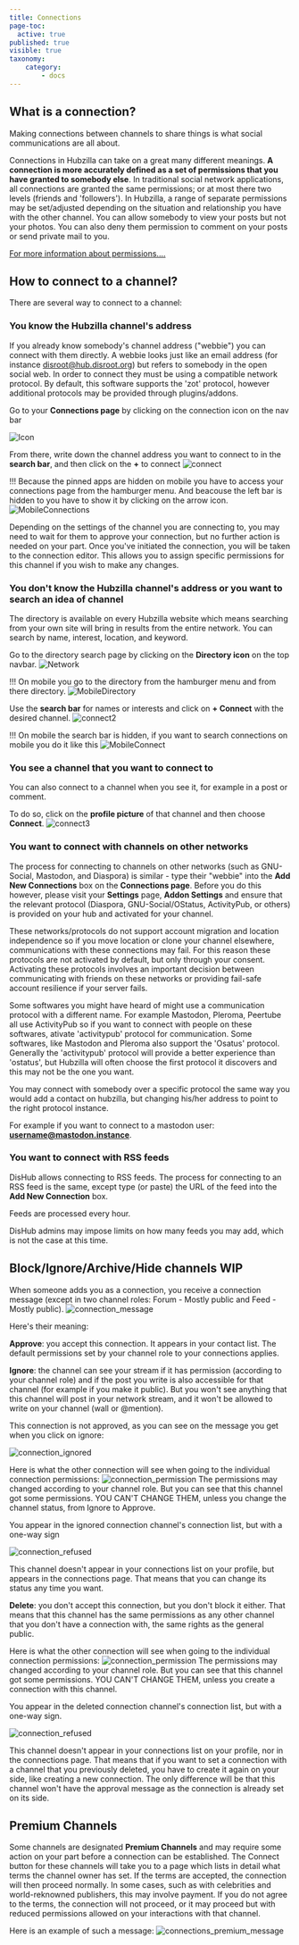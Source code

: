 ```yaml
---
title: Connections
page-toc:
  active: true
published: true
visible: true
taxonomy:
    category:
        - docs
---
```


## What is a connection?
Making connections between channels to share things is what social communications are all about.

Connections in Hubzilla can take on a great many different meanings. **A connection is more accurately defined as a set of permissions that you have granted to somebody else**. In traditional social network applications, all connections are granted the same permissions; or at most there two levels (friends and 'followers'). In Hubzilla, a range of separate permissions may be set/adjusted depending on the situation and relationship you have with the other channel. You can allow somebody to view your posts but not your photos. You can also deny them permission to comment on your posts or send private mail to you.

[For more information about permissions....](../permissions/)

## How to connect to a channel?
There are several way to connect to a channel:

### You know the Hubzilla channel's address
If you already know somebody's channel address ("webbie") you can connect with them directly. A webbie looks just like an email address (for instance disroot@hub.disroot.org) but refers to somebody in the open social web. In order to connect they must be using a compatible network protocol. By default, this software supports the 'zot' protocol, however additional protocols may be provided through plugins/addons.

Go to your **Connections page** by clicking on the connection icon on the nav bar

![Icon](en/ConnectionIcon.png)

From there, write down the channel address you want to connect to in the **search bar**, and then click on the **+** to connect
![connect](en/Connect1.gif)

!!! Because the pinned apps are hidden on mobile you have to access your connections page from the hamburger menu. And beacouse the left bar is hidden to you have to show it by clicking on the arrow icon. ![MobileConnections](en/MobileConnections.gif)

Depending on the settings of the channel you are connecting to, you may need to wait for them to approve your connection, but no further action is needed on your part. Once you've initiated the connection, you will be taken to the connection editor. This allows you to assign specific permissions for this channel if you wish to make any changes.

### You don't know the Hubzilla channel's address or you want to search an idea of channel
The directory is available on every Hubzilla website which means searching from your own site will bring in results from the entire network. You can search by name, interest, location, and keyword.

Go to the directory search page by clicking on the **Directory icon** on the top navbar.
![Network](en/Network.png)

!!! On mobile you go to the directory from the hamburger menu and from there directory. ![MobileDirectory](en/MobileDirectory.png)

Use the **search bar** for names or interests and click on **+ Connect** with the desired channel. ![connect2](en/Connect2.gif)

!!! On mobile the search bar is hidden, if you want to search connections on mobile you do it like this ![MobileConnect](en/MobileConnect.gif)

### You see a channel that you want to connect to
You can also connect to a channel when you see it, for example in a post or comment.

To do so, click on the **profile picture** of that channel and then choose **Connect**.
 ![connect3](en/Connect3.gif)

### You want to connect with channels on other networks
The process for connecting to channels on other networks (such as GNU-Social, Mastodon, and Diaspora) is similar - type their "webbie" into the **Add New Connections** box on the **Connections page**. Before you do this however, please visit your **Settings** page, **Addon Settings** and ensure that the relevant protocol (Diaspora, GNU-Social/OStatus, ActivityPub, or others) is provided on your hub and activated for your channel.

These networks/protocols do not support account migration and location independence so if you move location or clone your channel elsewhere, communications with these connections may fail. For this reason these protocols are not activated by default, but only through your consent. Activating these protocols involves an important decision between communicating with friends on these networks or providing fail-safe account resilience if your server fails.    

Some softwares you might have heard of might use a communication protocol with a different name. For example Mastodon, Pleroma, Peertube all use ActivityPub so if you want to connect with people on these softwares, ativate  'activitypub' protocol for communication.
Some softwares, like Mastodon and Pleroma also support the 'Osatus' protocol.
Generally the 'activitypub' protocol will provide a better experience than 'ostatus', but Hubzilla will often choose the first protocol it discovers and this may not be the one you want.

You may connect with somebody over a specific protocol the same way you would add a contact on hubzilla, but changing his/her address to point to the right protocol instance.

For example if you want to connect to a mastodon user: **username@mastodon.instance**.


### You want to connect with RSS feeds
DisHub allows connecting to RSS feeds. The process for connecting to an RSS feed is the same, except type (or paste) the URL of the feed into the **Add New Connection** box.

Feeds are processed every hour.

DisHub admins may impose limits on how many feeds you may add, which is not the case at this time.


## Block/Ignore/Archive/Hide channels WIP
When someone adds you as a connection, you receive a connection message (except in two channel roles: Forum - Mostly public and Feed - Mostly public).
![connection_message](en/Connection_message.png)

Here's their meaning:

**Approve**: you accept this connection. It appears in your contact list. The default permissions set by your channel role to your connections applies.

**Ignore**: the channel can see your stream if it has permission (according to your channel role) and if the post you write is also accessible for that channel (for example if you make it public). But you won't see anything that this channel will post in your network stream, and it won't be allowed to write on your channel (wall or @mention).

This connection is not approved, as you can see on the message you get when you click on ignore:

![connection_ignored](en/Connection_ignored.png)

Here is what the other connection will see when going to the individual connection permissions:
![connection_permission](en/Connection_ignored_permission.png)
The permissions may changed according to your channel role. But you can see that this channel got some permissions. YOU CAN'T CHANGE THEM, unless you change the channel status, from Ignore to Approve.

You appear in the ignored connection channel's connection list, but with a one-way sign

![connection_refused](en/Connection_refused.png)

This channel doesn't appear in your connections list on your profile, but appears in the connections page. That means that you can change its status any time you want.


**Delete**: you don't accept this connection, but you don't block it either. That means that this channel has the same permissions as any other channel that you don't have a connection with, the same rights as the general public.

Here is what the other connection will see when going to the individual connection permissions:
![connection_permission](en/Connection_permission.png)
The permissions may changed according to your channel role. But you can see that this channel got some permissions. YOU CAN'T CHANGE THEM, unless you create a connection with this channel.

You appear in the deleted connection channel's connection list, but with a one-way sign.

![connection_refused](en/Connection_refused.png)

This channel doesn't appear in your connections list on your profile, nor in the connections page. That means that if you want to set a connection with a channel that you previously deleted, you have to create it again on your side, like creating a new connection. The only difference will be that this channel won't have the approval message as the connection is already set on its side.

## Premium Channels
Some channels are designated **Premium Channels** and may require some action on your part before a connection can be established. The Connect button for these channels will take you to a page which lists in detail what terms the channel owner has set. If the terms are accepted, the connection will then proceed normally. In some cases, such as with celebrities and world-reknowned publishers, this may involve payment. If you do not agree to the terms, the connection will not proceed, or it may proceed but with reduced permissions allowed on your interactions with that channel.

Here is an example of such a message:
![connections_premium_message](en/Connection_premium_message.png)
